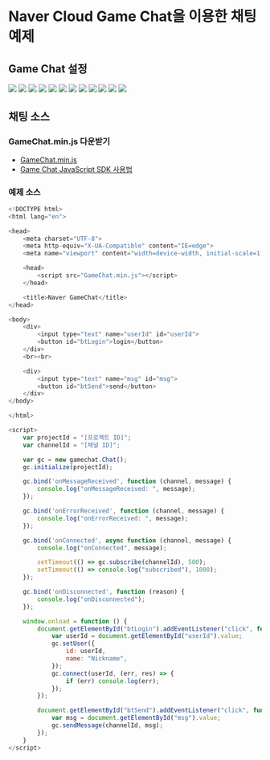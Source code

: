 # Naver Cloud Game Chat을 이용한 채팅 예제


## Game Chat 설정

![](./pic-001.png)
![](./pic-002.png)
![](./pic-003.png)
![](./pic-004.png)
![](./pic-005.png)
![](./pic-006.png)
![](./pic-007.png)
![](./pic-008.png)
![](./pic-009.png)
![](./pic-010.png)
![](./pic-011.png)
![](./pic-012.png)


## 채팅 소스

### GameChat.min.js 다운받기

* [GameChat.min.js](https://kr.object.ncloudstorage.com/gamechat/gamechat.min.js)
* [Game Chat JavaScript SDK 사용법](https://guide.ncloud-docs.com/hansem/docs/game-gamechat-javascriptsdk)

### 예제 소스

``` js
<!DOCTYPE html>
<html lang="en">

<head>
    <meta charset="UTF-8">
    <meta http-equiv="X-UA-Compatible" content="IE=edge">
    <meta name="viewport" content="width=device-width, initial-scale=1.0">

    <head>
        <script src="GameChat.min.js"></script>
    </head>

    <title>Naver GameChat</title>
</head>

<body>
    <div>
        <input type="text" name="userId" id="userId">
        <button id="btLogin">login</button>
    </div>
    <br><br>

    <div>
        <input type="text" name="msg" id="msg">
        <button id="btSend">send</button>
    </div>
</body>

</html>

<script>
    var projectId = "[프로젝트 ID]";
    var channelId = "[채널 ID]";

    var gc = new gamechat.Chat();
    gc.initialize(projectId);

    gc.bind('onMessageReceived', function (channel, message) {
        console.log("onMessageReceived: ", message);
    });

    gc.bind('onErrorReceived', function (channel, message) {
        console.log("onErrorReceived: ", message);
    });

    gc.bind('onConnected', async function (channel, message) {
        console.log("onConnected", message);

        setTimeout(() => gc.subscribe(channelId), 500);
        setTimeout(() => console.log("subscribed"), 1000);
    });

    gc.bind('onDisconnected', function (reason) {
        console.log("onDisconnected");
    });

    window.onload = function () {
        document.getElementById("btLogin").addEventListener("click", function () {
            var userId = document.getElementById("userId").value;
            gc.setUser({
                id: userId,
                name: "Nickname",
            });
            gc.connect(userId, (err, res) => {
                if (err) console.log(err);
            });
        });

        document.getElementById("btSend").addEventListener("click", function () {
            var msg = document.getElementById("msg").value;
            gc.sendMessage(channelId, msg);
        });
    }
</script>
```